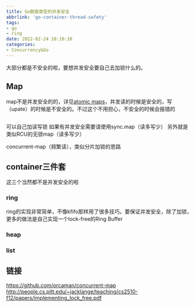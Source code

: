 ```yaml
---
title: Go数据类型的并发安全
abbrlink: 'go-container-thread-safety'
tags:
- go
- ring
date: 2022-02-24 10:10:10
categories:
- Concurrency&Go
---
```

大部分都是不安全的啦，要想并发安全要自己去加锁什么的。
<!-- more -->

## Map

map不是并发安全的的，详见[atomic maps](https://go.dev/doc/faq#atomic_maps)，并发读的时候是安全的，写（upate）的时候是不安全的。不过这个不用担心，不安全的时候会报错的

```go

```

可以自己加读写锁
如果有并发安全需要请使用sync.map（读多写少）
另外就是类似RCU的无锁map（读多写少）

concurrent-map（频繁读），类似分片加锁的思路

## container三件套

这三个当然都不是并发安全的啦

### ring

ring的实现非常简单，不像kfifo那样用了很多技巧。要保证并发安全，除了加锁，更多的做法是自己实现一个lock-free的Ring Buffer

### heap


### list

## 链接

https://github.com/orcaman/concurrent-map  
http://people.cs.pitt.edu/~jacklange/teaching/cs2510-f12/papers/implementing_lock_free.pdf
